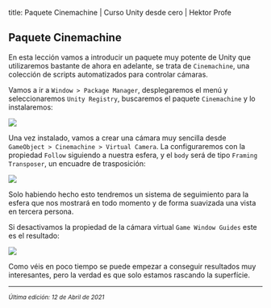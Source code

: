 title: Paquete Cinemachine | Curso Unity desde cero | Hektor Profe

## Paquete Cinemachine

En esta lección vamos a introducir un paquete muy potente de Unity que utilizaremos bastante de ahora en adelante, se trata de `Cinemachine`, una colección de scripts automatizados para controlar cámaras.

Vamos a ir a `Window > Package Manager`, desplegaremos el menú y seleccionaremos `Unity Registry`, buscaremos el paquete `Cinemachine` y lo instalaremos:

![]({{cdn}}/unity/Screenshot_60.png)

Una vez instalado, vamos a crear una cámara muy sencilla desde `GameObject > Cinemachine > Virtual Camera`. La configuraremos con la propiedad `Follow` siguiendo a nuestra esfera, y el `body` será de tipo `Framing Transposer`, un encuadre de trasposición:

![]({{cdn}}/unity/Screenshot_61.png)

Solo habiendo hecho esto tendremos un sistema de seguimiento para la esfera que nos mostrará en todo momento y de forma suavizada una vista en tercera persona.

Si desactivamos la propiedad de la cámara virtual `Game Window Guides` este es el resultado:

![]({{cdn}}/unity/Record_09.gif)

Como véis en poco tiempo se puede empezar a conseguir resultados muy interesantes, pero la verdad es que solo estamos rascando la superfície.

___
<small class="edited"><i>Última edición: 12 de Abril de 2021</i></small>